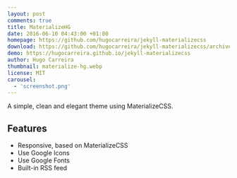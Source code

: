 ```yaml
---
layout: post
comments: true
title: MaterializeHG
date: 2016-06-10 04:43:00 +01:00
homepage: https://github.com/hugocarreira/jekyll-materializecss
download: https://github.com/hugocarreira/jekyll-materializecss/archive/master.zip
demo: https://hugocarreira.github.io/jekyll-materializecss
author: Hugo Carreira
thumbnail: materialize-hg.webp
license: MIT
carousel:
  - 'screenshot.png'
---
```


A simple, clean and elegant theme using MaterializeCSS.

## Features

* Responsive, based on MaterializeCSS
* Use Google Icons
* Use Google Fonts
* Built-in RSS feed
